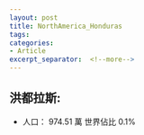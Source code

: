 ```yaml
---
layout: post
title: NorthAmerica_Honduras
tags: 
categories:
- Article
excerpt_separator:  <!--more-->
---
```

## 洪都拉斯:
- 人口： 974.51 萬 世界佔比 0.1%